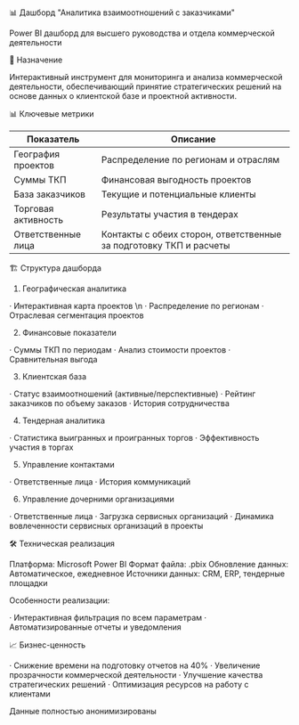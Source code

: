 📊 Дашборд "Аналитика взаимоотношений с заказчиками"

Power BI дашборд для высшего руководства и отдела коммерческой деятельности

🎯 Назначение

Интерактивный инструмент для мониторинга и анализа коммерческой деятельности, обеспечивающий принятие стратегических решений на основе данных о клиентской базе и проектной активности.

📊 Ключевые метрики

| Показатель | Описание |
| ---- | --------- |
| География проектов | Распределение по регионам и отраслям |
| Суммы ТКП | Финансовая выгодность проектов |
| База заказчиков | Текущие и потенциальные клиенты |
| Торговая активность | Результаты участия в тендерах |
| Ответственные лица | Контакты с обеих сторон, ответственные за подготовку ТКП и расчеты |

🏗 Структура дашборда

1. Географическая аналитика

· Интерактивная карта проектов \n
· Распределение по регионам
· Отраслевая сегментация проектов

2. Финансовые показатели

· Суммы ТКП по периодам
· Анализ стоимости проектов
· Сравнительная выгода

3. Клиентская база

· Статус взаимоотношений (активные/перспективные)
· Рейтинг заказчиков по объему заказов
· История сотрудничества

4. Тендерная аналитика

· Статистика выигранных и проигранных торгов
· Эффективность участия в торгах

5. Управление контактами

· Ответственные лица
· История коммуникаций

6. Управление дочерними организациями

· Ответственные лица
· Загрузка сервисных организаций
· Динамика вовлеченности сервисных организаций в проекты

🛠 Техническая реализация

Платформа: Microsoft Power BI
Формат файла: .pbix
Обновление данных: Автоматическое, ежедневное
Источники данных: CRM, ERP, тендерные площадки

Особенности реализации:

· Интерактивная фильтрация по всем параметрам
· Автоматизированные отчеты и уведомления

📈 Бизнес-ценность

· Снижение времени на подготовку отчетов на 40%
· Увеличение прозрачности коммерческой деятельности
· Улучшение качества стратегических решений
· Оптимизация ресурсов на работу с клиентами

Данные полностью анонимизированы
